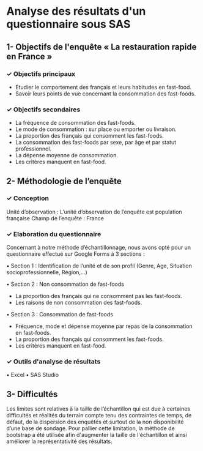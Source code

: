# Analyse des résultats d'un questionnaire sous SAS

## 1- Objectifs de l'enquête « La restauration rapide en France »

### ✓ Objectifs principaux

- Etudier le comportement des français et leurs habitudes en fast-food.
- Savoir leurs points de vue concernant la consommation des fast-foods.

### ✓ Objectifs secondaires

- La fréquence de consommation des fast-foods.
- Le mode de consommation : sur place ou emporter ou livraison.
- La proportion des français qui consomment les fast-foods.
- La consommation des fast-foods par sexe, par âge et par statut professionnel.
- La dépense moyenne de consommation.
- Les critères manquent en fast-food.


## 2- Méthodologie de l’enquête

### ✓ Conception

Unité d’observation : L’unité d’observation de l’enquête est population française
Champ de l’enquête : France

### ✓ Elaboration du questionnaire

Concernant à notre méthode d’échantillonnage, nous avons opté pour un questionnaire effectué sur Google Forms à 3 sections :

• Section 1 : Identification de l’unité et de son profil (Genre, Age, Situation socioprofessionnelle, Région,...)

• Section 2 : Non consommation de fast-foods

- La proportion des français qui ne consomment pas les fast-foods.
- Les raisons de non consommation des fast-foods.

• Section 3 : Consommation de fast-foods

- Fréquence, mode et dépense moyenne par repas de la consommation en fast-foods.
- La proportion des français qui consomment les fast-foods.
- Les critères manquent en fast-food.

### ✓ Outils d'analyse de résultats

• Excel
• SAS Studio 


## 3- Difficultés

Les limites sont relatives à la taille de l’échantillon qui est due à certaines difficultés et réalités du terrain compte tenu des contraintes de temps, de défaut, de la dispersion des enquêtés et surtout de la non disponibilité d’une base de sondage. Pour pallier cette limitation, la méthode de bootstrap a été utilisée afin d'augmenter la taille de l'échantillon et ainsi améliorer la représentativité des résultats.
